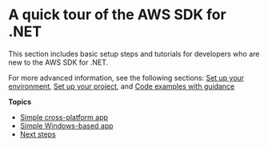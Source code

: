 # A quick tour of the AWS SDK for \.NET<a name="quick-start"></a>

This section includes basic setup steps and tutorials for developers who are new to the AWS SDK for \.NET\.

For more advanced information, see the following sections: [Set up your environment](net-dg-setup.md), [Set up your project](net-dg-config.md), and [Code examples with guidance](tutorials-examples.md)

**Topics**
+ [Simple cross\-platform app](quick-start-s3-1-cross.md)
+ [Simple Windows\-based app](quick-start-s3-1-winvs.md)
+ [Next steps](quick-start-next-steps.md)